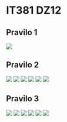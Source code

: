 # IT381 DZ12

## Pravilo 1
![](./ss1.png)
## Pravilo 2
![](./ss2-1.png)
![](./ss2-2.png)
![](./ss2-3.png)
![](./ss2-4.png)
![](./ss2-5.png)
![](./ss2-6.png)
## Pravilo 3
![](./ss3-1.png)
![](./ss3-2.png)
![](./ss3-3.png)
![](./ss3-4.png)
![](./ss3-5.png)
![](./ss3-6.png)
